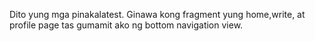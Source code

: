 Dito yung mga pinakalatest. Ginawa kong fragment yung home,write, at profile page tas gumamit ako ng bottom navigation view.
